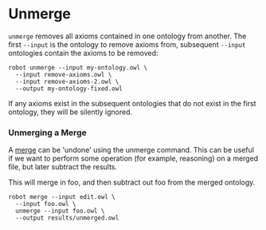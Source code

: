 # Unmerge

`unmerge` removes all axioms contained in one ontology from another. The first `--input` is the ontology to remove axioms from, subsequent `--input` ontologies contain the axioms to be removed:

<!-- DO NOT TEST -->
```
robot unmerge --input my-ontology.owl \
  --input remove-axioms.owl \
  --input remove-axioms-2.owl \
  --output my-ontology-fixed.owl
```

If any axioms exist in the subsequent ontologies that do not exist in the first ontology, they will be silently ignored.

### Unmerging a Merge

A [merge](/merge) can be 'undone' using the unmerge command. This can be useful if we want to perform some operation (for example, reasoning) on a merged file, but later subtract the results.

This will merge in foo, and then subtract out foo from the merged ontology.

    robot merge --input edit.owl \
      --input foo.owl \
      unmerge --input foo.owl \
      --output results/unmerged.owl